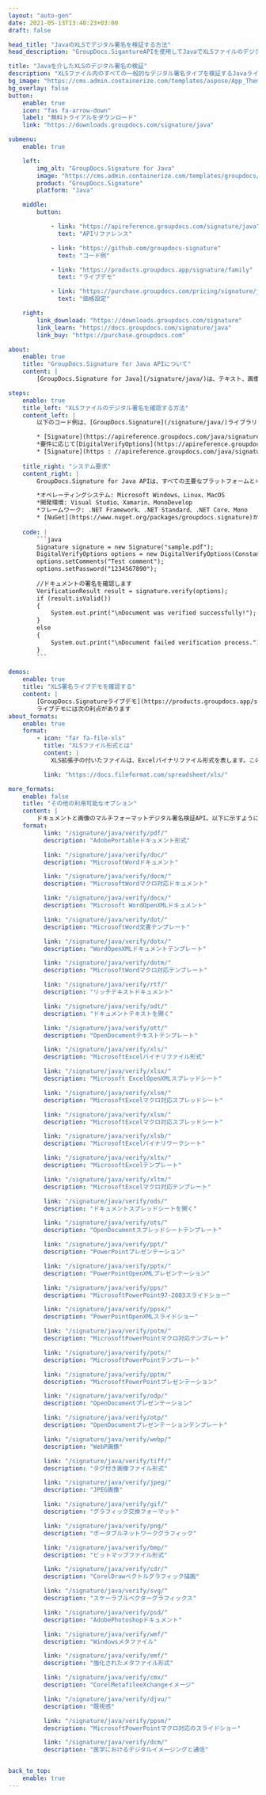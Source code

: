 ```yaml
---
layout: "auto-gen"
date: 2021-05-13T13:40:23+03:00
draft: false

head_title: "JavaのXLSでデジタル署名を検証する方法"
head_description: "GroupDocs.SigantureAPIを使用してJavaでXLSファイルのデジタル署名を検証する方法を学ぶ-一般的なビジネスドキュメントや画像ファイル形式にカスタマイズされた電子署名を追加する."

title: "Javaを介したXLSのデジタル署名の検証"
description: "XLSファイル内のすべての一般的なデジタル署名タイプを検証するJavaライブラリ。 xlsプロパティを簡単に操作し、ドキュメントや画像内の署名オプションをカスタマイズします."
bg_image: "https://cms.admin.containerize.com/templates/aspose/App_Themes/V3/images/bg/header1.png"
bg_overlay: false
button:
    enable: true
    icon: "fas fa-arrow-down"
    label: "無料トライアルをダウンロード"
    link: "https://downloads.groupdocs.com/signature/java"

submenu:
    enable: true

    left:
        img_alt: "GroupDocs.Signature for Java"
        image: "https://cms.admin.containerize.com/templates/groupdocs/images/product-logos/90x90-noborder/groupdocs-signature-java.png"
        product: "GroupDocs.Signature"
        platform: "Java"

    middle:
        button:

            - link: "https://apireference.groupdocs.com/signature/java"
              text: "APIリファレンス"

            - link: "https://github.com/groupdocs-signature"
              text: "コード例"

            - link: "https://products.groupdocs.app/signature/family"
              text: "ライブデモ"

            - link: "https://purchase.groupdocs.com/pricing/signature/java"
              text: "価格設定"

    right:
        link_download: "https://downloads.groupdocs.com/signature"
        link_learn: "https://docs.groupdocs.com/signature/java"
        link_buy: "https://purchase.groupdocs.com"

about:
    enable: true
    title: "GroupDocs.Signature for Java APIについて"
    content: |
        [GroupDocs.Signature for Java](/signature/java/)は、テキスト、画像、バーコード、スタンプ、フォームフィールド、QRコード、メタデータなどのさまざまな署名タイプを使用してドキュメントにデジタル署名するための高度なJavaライブラリです。ほんの数行のコードを追加するだけで、PDF、Microsoft Word、Excelワークシート、PowerPointプレゼンテーション、Adobe Photoshop、メタファイル、および画像ファイル形式内のデジタル署名を表示、追加、編集、検証、削除、および検索する機能をJavaアプリケーションに提供します。 e-signature APIは、要件に応じて署名プロパティをカスタマイズするための追加機能もサポートしています。

steps:
    enable: true
    title_left: "XLSファイルのデジタル署名を確認する方法"
    content_left: |
        以下のコード例は、[GroupDocs.Signature](/signature/java/)ライブラリを使用して、わずか数行のコードを追加することにより、**Javaで既に署名されたXLSファイルのデジタル署名を検証する方法**に関する手順を明確に示しています。

        * [Signature](https://apireference.groupdocs.com/java/signature/com.groupdocs.signature/Signature)クラスの新しいインスタンスを作成し、コンストラクターパラメーターとしてソースドキュメントパスを渡します。
        *要件に応じて[DigitalVerifyOptions](https://apireference.groupdocs.com/java/signature/com.groupdocs.signature.options.verify/DigitalVerifyOptions)オブジェクトをインスタンス化し、検証オプションを指定します。
        * [Signature](https : //apireference.groupdocs.com/java/signature/com.groupdocs.signature/Signature)クラスを作成し、[DigitalVerifyOptions](https://apireference.groupdocs.com/java/signature/com.groupdocs.signature.options。それにverify/DigitalVerifyOptions)。
        
    title_right: "システム要求"
    content_right: |
        GroupDocs.Signature for Java APIは、すべての主要なプラットフォームとオペレーティングシステムでサポートされています。以下のコードを実行する前に、システムに次の前提条件がインストールされていることを確認してください。

        *オペレーティングシステム: Microsoft Windows、Linux、MacOS
        *開発環境: Visual Studio、Xamarin、MonoDevelop
        *フレームワーク: .NET Framework、.NET Standard、.NET Core、Mono
        * [NuGet](https://www.nuget.org/packages/groupdocs.signature)から最新バージョンのGroupDocs.SignatureforJavaをダウンロードします。
        
    code: |
        ```java
        Signature signature = new Signature("sample.pdf");
        DigitalVerifyOptions options = new DigitalVerifyOptions(Constants.CertificatePfx);
        options.setComments("Test comment");
        options.setPassword("1234567890");
        
        //ドキュメントの署名を確認します
        VerificationResult result = signature.verify(options);
        if (result.isValid())
        {
            System.out.print("\nDocument was verified successfully!");
        }
        else
        {
            System.out.print("\nDocument failed verification process.");
        }
        ```
        
demos:
    enable: true
    title: "XLS署名ライブデモを確認する"
    content: |
        [GroupDocs.Signatureライブデモ](https://products.groupdocs.app/signature/family)サイトにアクセスして、XLSファイルの電子署名を今すぐ追加してください。
        ライブデモには次の利点があります
about_formats:
    enable: true
    format:
        - icon: "far fa-file-xls"
          title: "XLSファイル形式とは"
          content: |
            XLS拡張子の付いたファイルは、Excelバイナリファイル形式を表します。このようなファイルは、Microsoft Excelだけでなく、OpenOfficeCalcやAppleNumbersなどの他の同様のスプレッドシートプログラムでも作成できます。 Excelによって保存されたファイルは、ワークブックと呼ばれ、各ワークブックに1つ以上のワークシートを含めることができます。データはワークシートに表形式で保存および表示され、数値、テキストデータ、数式、外部データ接続、画像、およびグラフにまたがることができます。 Microsoft Excelなどのアプリケーションを使用すると、ワークブックデータをPDF、CSV、XLSX、TXT、HTML、XPSなどのさまざまな形式にエクスポートできます。 XLSファイル形式は、Microsoft Excel 2007のリリースにより、よりオープンで構造化された形式であるXLSXに置き換えられました。現在、XLSXが最初に使用されていますが、最新バージョンではXLSファイルの作成と読み取りが引き続きサポートされています。 XLSファイル形式の詳細

          link: "https://docs.fileformat.com/spreadsheet/xls/"

more_formats:
    enable: false
    title: "その他の利用可能なオプション"
    content: |
        ドキュメントと画像のマルチフォーマットデジタル署名検証API。以下に示すように、一般的なファイル形式のいくつかから署名を更新します。
    format: 
          link: "/signature/java/verify/pdf/"
          description: "AdobePortableドキュメント形式"

          link: "/signature/java/verify/doc/"
          description: "MicrosoftWordドキュメント"

          link: "/signature/java/verify/docm/"
          description: "MicrosoftWordマクロ対応ドキュメント"

          link: "/signature/java/verify/docx/"
          description: "Microsoft WordOpenXMLドキュメント"

          link: "/signature/java/verify/dot/"
          description: "MicrosoftWord文書テンプレート"

          link: "/signature/java/verify/dotx/"
          description: "WordOpenXMLドキュメントテンプレート"

          link: "/signature/java/verify/dotm/"
          description: "MicrosoftWordマクロ対応テンプレート"

          link: "/signature/java/verify/rtf/"
          description: "リッチテキストドキュメント"

          link: "/signature/java/verify/odt/"
          description: "ドキュメントテキストを開く"

          link: "/signature/java/verify/ott/"
          description: "OpenDocumentテキストテンプレート"

          link: "/signature/java/verify/xls/"
          description: "MicrosoftExcelバイナリファイル形式"

          link: "/signature/java/verify/xlsx/"
          description: "Microsoft ExcelOpenXMLスプレッドシート"

          link: "/signature/java/verify/xlsm/"
          description: "MicrosoftExcelマクロ対応スプレッドシート"

          link: "/signature/java/verify/xlsm/"
          description: "MicrosoftExcelマクロ対応スプレッドシート"

          link: "/signature/java/verify/xlsb/"
          description: "MicrosoftExcelバイナリワークシート"

          link: "/signature/java/verify/xltx/"
          description: "MicrosoftExcelテンプレート"

          link: "/signature/java/verify/xltm/"
          description: "MicrosoftExcelマクロ対応テンプレート"

          link: "/signature/java/verify/ods/"
          description: "ドキュメントスプレッドシートを開く"

          link: "/signature/java/verify/ots/"
          description: "OpenDocumentスプレッドシートテンプレート"

          link: "/signature/java/verify/ppt/"
          description: "PowerPointプレゼンテーション"

          link: "/signature/java/verify/pptx/"
          description: "PowerPointOpenXMLプレゼンテーション"

          link: "/signature/java/verify/pps/"
          description: "MicrosoftPowerPoint97-2003スライドショー"

          link: "/signature/java/verify/ppsx/"
          description: "PowerPointOpenXMLスライドショー"

          link: "/signature/java/verify/potm/"
          description: "MicrosoftPowerPointマクロ対応テンプレート"

          link: "/signature/java/verify/potx/"
          description: "MicrosoftPowerPointテンプレート"

          link: "/signature/java/verify/pptm/"
          description: "MicrosoftPowerPointプレゼンテーション"

          link: "/signature/java/verify/odp/"
          description: "OpenDocumentプレゼンテーション"

          link: "/signature/java/verify/otp/"
          description: "OpenDocumentプレゼンテーションテンプレート"

          link: "/signature/java/verify/webp/"
          description: "WebP画像"

          link: "/signature/java/verify/tiff/"
          description: "タグ付き画像ファイル形式"

          link: "/signature/java/verify/jpeg/"
          description: "JPEG画像"

          link: "/signature/java/verify/gif/"
          description: "グラフィック交換フォーマット"

          link: "/signature/java/verify/png/"
          description: "ポータブルネットワークグラフィック"

          link: "/signature/java/verify/bmp/"
          description: "ビットマップファイル形式"

          link: "/signature/java/verify/cdr/"
          description: "CorelDrawベクトルグラフィック描画"

          link: "/signature/java/verify/svg/"
          description: "スケーラブルベクターグラフィックス"

          link: "/signature/java/verify/psd/"
          description: "AdobePhotoshopドキュメント"

          link: "/signature/java/verify/wmf/"
          description: "Windowsメタファイル"

          link: "/signature/java/verify/emf/"
          description: "強化されたメタファイル形式"

          link: "/signature/java/verify/cmx/"
          description: "CorelMetafileeXchangeイメージ"

          link: "/signature/java/verify/djvu/"
          description: "既視感"

          link: "/signature/java/verify/ppsm/"
          description: "MicrosoftPowerPointマクロ対応のスライドショー"

          link: "/signature/java/verify/dcm/"
          description: "医学におけるデジタルイメージングと通信"


back_to_top:
    enable: true
---
```

